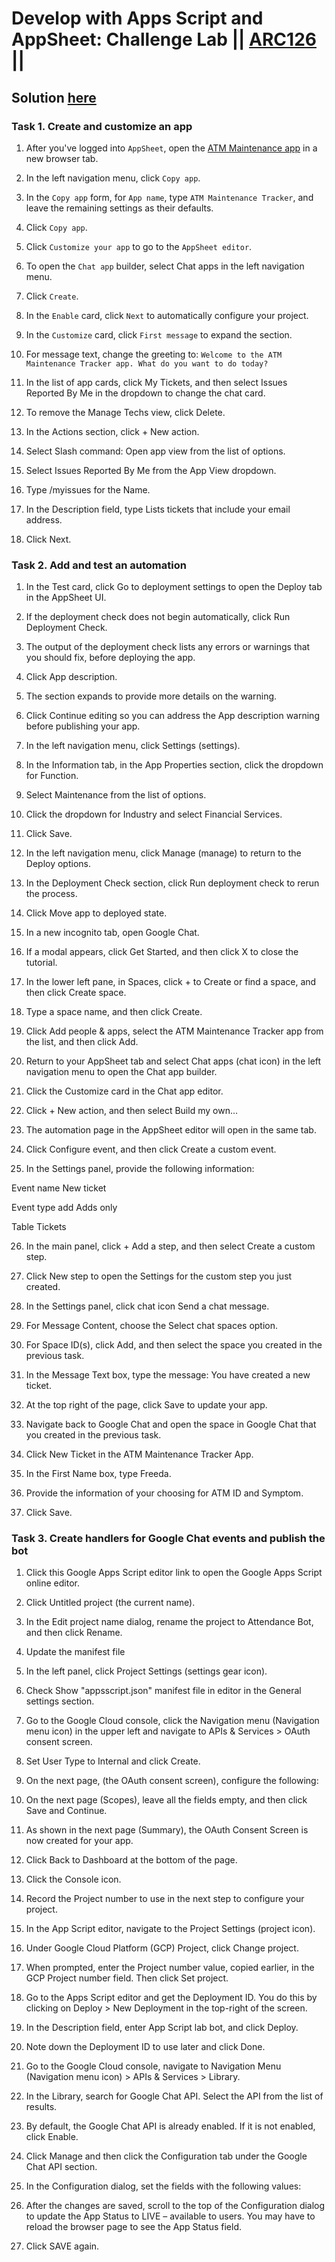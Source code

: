 # Develop with Apps Script and AppSheet: Challenge Lab || [ARC126](https://www.cloudskillsboost.google/focuses/66584?parent=catalog) ||

## Solution [here]()

### Task 1. Create and customize an app

1. After you've logged into `AppSheet`, open the [ATM Maintenance app](https://www.appsheet.com/template/AppDef?appName=ATMMaintenance-925818016) in a new browser tab.

2. In the left navigation menu, click `Copy app`.

3. In the `Copy app` form, for `App name`, type `ATM Maintenance Tracker`, and leave the remaining settings as their defaults.

4. Click `Copy app`.

5. Click `Customize your app` to go to the `AppSheet editor`.

6. To open the `Chat app` builder, select Chat apps in the left navigation menu.

7. Click `Create`.

8. In the `Enable` card, click `Next` to automatically configure your project.

9. In the `Customize` card, click `First message` to expand the section.

10. For message text, change the greeting to: `Welcome to the ATM Maintenance Tracker app. What do you want to do today?`

11. In the list of app cards, click My Tickets, and then select Issues Reported By Me in the dropdown to change the chat card.

12. To remove the Manage Techs view, click Delete.

13. In the Actions section, click + New action.

14. Select Slash command: Open app view from the list of options.

15. Select Issues Reported By Me from the App View dropdown.

16. Type /myissues for the Name.

17. In the Description field, type Lists tickets that include your email address.

18. Click Next.

### Task 2. Add and test an automation

1. In the Test card, click Go to deployment settings to open the Deploy tab in the AppSheet UI.

2. If the deployment check does not begin automatically, click Run Deployment Check.

3. The output of the deployment check lists any errors or warnings that you should fix, before deploying the app.

4. Click App description.

5. The section expands to provide more details on the warning.

6. Click Continue editing so you can address the App description warning before publishing your app.

7. In the left navigation menu, click Settings (settings).

8. In the Information tab, in the App Properties section, click the dropdown for Function.

9. Select Maintenance from the list of options.

10. Click the dropdown for Industry and select Financial Services.

11. Click Save.

12. In the left navigation menu, click Manage (manage) to return to the Deploy options.

13. In the Deployment Check section, click Run deployment check to rerun the process.

14. Click Move app to deployed state.

15. In a new incognito tab, open Google Chat.

16. If a modal appears, click Get Started, and then click X to close the tutorial.

17. In the lower left pane, in Spaces, click + to Create or find a space, and then click Create space.

18. Type a space name, and then click Create.

19. Click Add people & apps, select the ATM Maintenance Tracker app from the list, and then click Add.

20. Return to your AppSheet tab and select Chat apps (chat icon) in the left navigation menu to open the Chat app builder.

21. Click the Customize card in the Chat app editor.

22. Click + New action, and then select Build my own...

23. The automation page in the AppSheet editor will open in the same tab.

24. Click Configure event, and then click Create a custom event.

25. In the Settings panel, provide the following information:

Event name	New ticket

Event type	add Adds only

Table		Tickets

26. In the main panel, click + Add a step, and then select Create a custom step.

27. Click New step to open the Settings for the custom step you just created.

28. In the Settings panel, click chat icon Send a chat message.

29. For Message Content, choose the Select chat spaces option.

30. For Space ID(s), click Add, and then select the space you created in the previous task.

31. In the Message Text box, type the message: You have created a new ticket.

32. At the top right of the page, click Save to update your app.

33. Navigate back to Google Chat and open the space in Google Chat that you created in the previous task.

34. Click New Ticket in the ATM Maintenance Tracker App.

35. In the First Name box, type Freeda.

36. Provide the information of your choosing for ATM ID and Symptom.

37. Click Save.


### Task 3. Create handlers for Google Chat events and publish the bot

1. Click this Google Apps Script editor link to open the Google Apps Script online editor.

2. Click Untitled project (the current name).

3. In the Edit project name dialog, rename the project to Attendance Bot, and then click Rename.

4. Update the manifest file

5. In the left panel, click Project Settings (settings gear icon).

6. Check Show "appsscript.json" manifest file in editor in the General settings section.

7. Go to the Google Cloud console, click the Navigation menu (Navigation menu icon) in the upper left and navigate to APIs & Services > OAuth consent screen.

8. Set User Type to Internal and click Create.

9. On the next page, (the OAuth consent screen), configure the following:

10. On the next page (Scopes), leave all the fields empty, and then click Save and Continue.

11. As shown in the next page (Summary), the OAuth Consent Screen is now created for your app.

12. Click Back to Dashboard at the bottom of the page.
 
13. Click the Console icon.

14. Record the Project number to use in the next step to configure your project.

15. In the App Script editor, navigate to the Project Settings (project icon).

16. Under Google Cloud Platform (GCP) Project, click Change project.

17. When prompted, enter the Project number value, copied earlier, in the GCP Project number field. Then click Set project.

18. Go to the Apps Script editor and get the Deployment ID. You do this by clicking on Deploy > New Deployment in the top-right of the screen.

19. In the Description field, enter App Script lab bot, and click Deploy.

20. Note down the Deployment ID to use later and click Done.

21. Go to the Google Cloud console, navigate to Navigation Menu (Navigation menu icon) > APIs & Services > Library.

22. In the Library, search for Google Chat API. Select the API from the list of results.

23. By default, the Google Chat API is already enabled. If it is not enabled, click Enable.

24. Click Manage and then click the Configuration tab under the Google Chat API section.

25. In the Configuration dialog, set the fields with the following values:

26. After the changes are saved, scroll to the top of the Configuration dialog to update the App Status to LIVE – available to users. You may have to reload the browser page to see the App Status field.

27. Click SAVE again.
